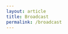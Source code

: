 ```yaml
---
layout: article
title: Broadcast
permalink: /broadcast
---
```

<head> 
  <script type="text/javascript" src="//player.wowza.com/player/latest/wowzaplayer.min.js"></script> 
</head>
<body> 
  <div id="playerElement" style="width:100%; height:0; padding:0 0 56.25% 0"></div> 
  <script type="text/javascript">
  WowzaPlayer.create("playerElement",
      {
      "license":"PLAY2-6rcFk-h6Xpx-mrnGu-yxGn8-BVaRc",
      "sources":[{
      "sourceURL":"http://205.123.31.30:1935/live/Channel04/playlist.m3u8?DVR"
      },
      {
      "sourceURL":""
      }],
      "title":"KAPS News Broadcast",
      "description":"",
      "autoPlay":true,
      "mute":false,
      "volume":75
      }
  );
  </script>
</body>
